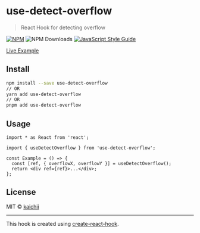 # use-detect-overflow

> React Hook for detecting overflow 

[![NPM](https://img.shields.io/npm/v/use-detect-overflow.svg)](https://www.npmjs.com/package/use-detect-overflow) ![NPM Downloads](https://img.shields.io/npm/dm/use-detect-overflow) [![JavaScript Style Guide](https://img.shields.io/badge/code_style-standard-brightgreen.svg)](https://standardjs.com)

[Live Example](https://kaichii.github.io/use-detect-overflow/)

## Install

```bash
npm install --save use-detect-overflow
// OR
yarn add use-detect-overflow
// OR
pnpm add use-detect-overflow
```

## Usage

```tsx
import * as React from 'react';

import { useDetectOverflow } from 'use-detect-overflow';

const Example = () => {
  const [ref, { overflowX, overflowY }] = useDetectOverflow();
  return <div ref={ref}>...</div>;
};
```

## License

MIT © [kaichii](https://github.com/kaichii)

---

This hook is created using [create-react-hook](https://github.com/hermanya/create-react-hook).
